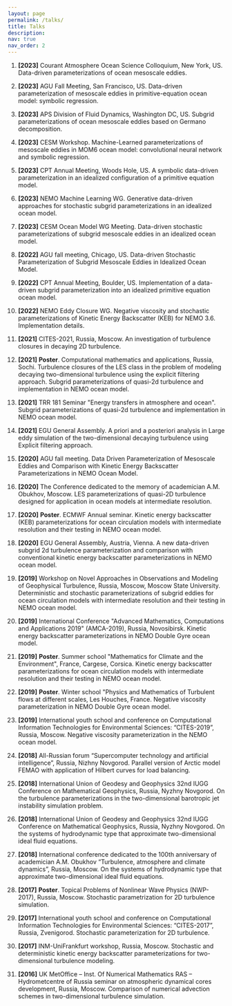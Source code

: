 ```yaml
---
layout: page
permalink: /talks/
title: Talks
description:
nav: true
nav_order: 2
---
```


<!-- Google tag (gtag.js) -->
<script async src="https://www.googletagmanager.com/gtag/js?id=G-0RT2NRMWX5"></script>
<script>
  window.dataLayer = window.dataLayer || [];
  function gtag(){dataLayer.push(arguments);}
  gtag('js', new Date());

  gtag('config', 'G-0RT2NRMWX5');
</script>

1. **[2023]** Courant Atmosphere Ocean Science Colloquium, New York, US. Data-driven parameterizations of ocean mesoscale eddies.

1. **[2023]** AGU Fall Meeting, San Francisco, US. Data-driven parameterization of mesoscale eddies in primitive-equation ocean model: symbolic regression.

1. **[2023]** APS Division of Fluid Dynamics, Washington DC, US. Subgrid parameterizations of ocean mesoscale eddies based on Germano decomposition.

1. **[2023]** CESM Workshop. Machine-Learned parameterizations of mesoscale eddies in MOM6 ocean model: convolutional neural network and symbolic regression.

1. **[2023]** CPT Annual Meeting, Woods Hole, US. A symbolic data-driven parameterization in an idealized configuration of a primitive equation model.

1. **[2023]** NEMO Machine Learning WG. Generative data-driven approaches for stochastic subgrid parameterizations in an idealized ocean model.

1. **[2023]** CESM Ocean Model WG Meeting. Data-driven stochastic parameterizations of subgrid mesoscale eddies in an idealized ocean model.

1. **[2022]** AGU fall meeting, Chicago, US. Data-driven Stochastic Parameterization of Subgrid Mesoscale Eddies in Idealized Ocean Model.

1. **[2022]** CPT Annual Meeting, Boulder, US. Implementation of a data-driven subgrid parameterization into an idealized primitive equation ocean model.

1. **[2022]** NEMO Eddy Closure WG. Negative viscosity and stochastic parameterizations of Kinetic Energy Backscatter (KEB) for NEMO 3.6. Implementation details.

1. **[2021]** CITES-2021, Russia, Moscow. An investigation of turbulence closures in decaying 2D turbulence.

1. **[2021]** **Poster**. Computational mathematics and applications, Russia, Sochi. Turbulence closures of the LES class in the problem of modeling decaying two-dimensional turbulence using the explicit filtering approach. Subgrid parameterizations of quasi-2d turbulence and implementation in NEMO ocean model.

1. **[2021]** TRR 181 Seminar "Energy transfers in atmosphere and ocean". Subgrid parameterizations of quasi-2d turbulence and implementation in NEMO ocean model.

1. **[2021]** EGU General Assembly. A priori and a posteriori analysis in Large eddy simulation of the two-dimensional decaying turbulence using Explicit filtering approach.

1. **[2020]** AGU fall meeting. Data Driven Parameterization of Mesoscale Eddies and Comparison with Kinetic Energy Backscatter Parameterizations in NEMO Ocean Model.

1. **[2020]** The Conference dedicated to the memory of academician A.M. Obukhov, Moscow. LES parameterizations of quasi-2D turbulence designed for application in ocean models at intermediate resolution.

1. **[2020]** **Poster**. ECMWF Annual seminar. Kinetic energy backscatter (KEB) parameterizations for ocean circulation models with intermediate resolution and their testing in NEMO ocean model.

1. **[2020]** EGU General Assembly, Austria, Vienna. A new data-driven subgrid 2d turbulence parameterization and comparison with conventional kinetic energy backscatter parameterizations in NEMO ocean model.

1. **[2019]** Workshop on Novel Approaches in Observations and Modeling of Geophysical Turbulence, Russia, Moscow, Moscow State University. Deterministic and stochastic parameterizations of subgrid eddies for ocean circulation models with intermediate resolution and their testing in NEMO ocean model.

1. **[2019]** International Conference "Advanced Mathematics, Computations and Applications 2019" (AMCA-2019), Russia, Novosibirsk. Kinetic energy backscatter parameterizations in NEMO Double Gyre ocean model.

1. **[2019]** **Poster**. Summer school "Mathematics for Climate and the Environment", France, Cargese, Corsica. Kinetic energy backscatter parameterizations for ocean circulation models with intermediate resolution and their testing in NEMO ocean model.

1. **[2019]** **Poster**. Winter school "Physics and Mathematics of Turbulent flows at different scales, Les Houches, France. Negative viscosity parameterization in NEMO Double Gyre ocean model.

1. **[2019]** International youth school and conference on Computational Information Technologies for Environmental Sciences: “CITES-2019”, Russia, Moscow. Negative viscosity parameterization in the NEMO ocean model.

1. **[2018]** All-Russian forum “Supercomputer technology and artificial intelligence”, Russia, Nizhny Novgorod. Parallel version of Arctic model FEMAO with application of Hilbert curves for load balancing.

1. **[2018]** International Union of Geodesy and Geophysics 32nd IUGG Conference on Mathematical Geophysics, Russia, Nyzhny Novgorod. On the turbulence parameterizations in the two-dimensional barotropic jet instability simulation problem.

1. **[2018]** International Union of Geodesy and Geophysics 32nd IUGG Conference on Mathematical Geophysics, Russia, Nyzhny Novgorod. On the systems of hydrodynamic type that approximate two-dimensional ideal fluid equations.

1. **[2018]** International conference dedicated to the 100th anniversary of academician A.M. Obukhov “Turbulence, atmosphere and climate dynamics”, Russia, Moscow. On the systems of hydrodynamic type that approximate two-dimensional ideal fluid equations.

1. **[2017]** **Poster**. Topical Problems of Nonlinear Wave Physics (NWP-2017), Russia, Moscow. Stochastic parametrization for 2D turbulence simulation.

1. **[2017]** International youth school and conference on Computational Information Technologies for Environmental Sciences: “CITES-2017”, Russia, Zvenigorod. Stochastic parameterization for 2D turbulence.

1. **[2017]** INM-UniFrankfurt workshop, Russia, Moscow. Stochastic and deterministic kinetic energy backscatter parameterizations for two-dimensional turbulence modeling.

1. **[2016]** UK MetOffice – Inst. Of Numerical Mathematics RAS – Hydrometcentre of Russia seminar on atmospheric dynamical cores development, Russia, Moscow. Comparison of numerical advection schemes in two-dimensional turbulence simulation.




